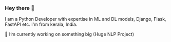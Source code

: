 ### Hey there 👋

<!--
**nebupulickal/nebupulickal** is a ✨ _special_ ✨ repository because its `README.md` (this file) appears on your GitHub profile.

Here are some ideas to get you started:

- 🔭 I’m currently working on something big (Huge NLP Project)
- 🌱 I’m currently learning Fast API
- 👯 I’m looking to collaborate on ...
- 🤔 I’m looking for help with ...
- 💬 Ask me about ...
- 📫 How to reach me: ...
- 😄 Pronouns: ...
- ⚡ Fun fact: ...
-->

I am a Python Developer with expertise in ML and DL models, Django, Flask, FastAPI etc. I'm from kerala, India. 

🔭 I’m currently working on something big (Huge NLP Project)


